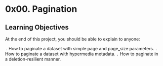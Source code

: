 # 0x00. Pagination
## Learning Objectives
At the end of this project, you should be able to explain to anyone:

`.` How to paginate a dataset with simple page and page_size parameters.
`.` How to paginate a dataset with hypermedia metadata.
`.` How to paginate in a deletion-resilient manner.